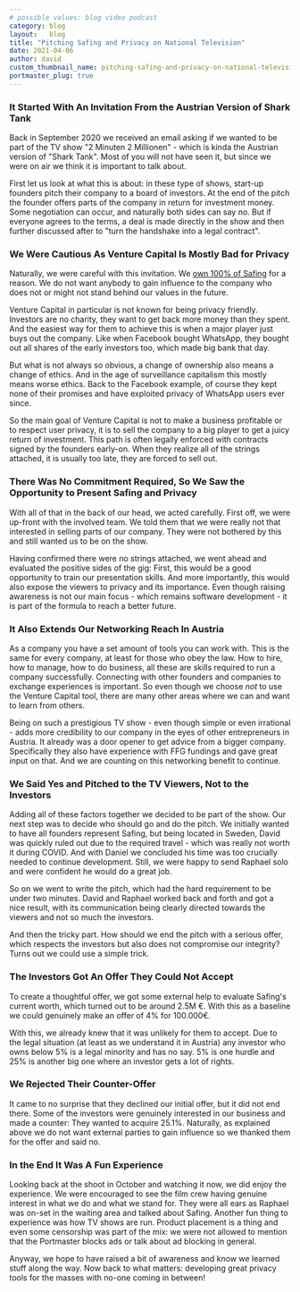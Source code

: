 ```yaml
---
# possible values: blog video podcast
category: blog
layout:   blog
title: "Pitching Safing and Privacy on National Television"
date: 2021-04-06
author: david
custom_thumbnail_name: pitching-safing-and-privacy-on-national-television
portmaster_plug: true
---
```


### It Started With An Invitation From the Austrian Version of Shark Tank

Back in September 2020 we received an email asking if we wanted to be part of the TV show "2 Minuten 2 Millionen" - which is kinda the Austrian version of "Shark Tank". Most of you will not have seen it, but since we were on air we think it is important to talk about.

First let us look at what this is about: in these type of shows, start-up founders pitch their company to a board of investors. At the end of the pitch the founder offers parts of the company in return for investment money. Some negotiation can occur, and naturally both sides can say no. But if everyone agrees to the terms, a deal is made directly in the show and then further discussed after to "turn the handshake into a legal contract".

### We Were Cautious As Venture Capital Is Mostly Bad for Privacy

Naturally, we were careful with this invitation. We [own 100% of Safing](/ownership/) for a reason. We do not want anybody to gain influence to the company who does not or might not stand behind our values in the future.

Venture Capital in particular is not known for being privacy friendly. Investors are no charity, they want to get back more money than they spent. And the easiest way for them to achieve this is when a major player just buys out the company. Like when Facebook bought WhatsApp, they bought out all shares of the early investors too, which made big bank that day.

But what is not always so obvious, a change of ownership also means a change of ethics. And in the age of surveillance capitalism this mostly means worse ethics. Back to the Facebook example, of course they kept none of their promises and have exploited privacy of WhatsApp users ever since.

So the main goal of Venture Capital is not to make a business profitable or to respect user privacy, it is to sell the company to a big player to get a juicy return of investment. This path is often legally enforced with contracts signed by the founders early-on. When they realize all of the strings attached, it is usually too late, they are forced to sell out.

### There Was No Commitment Required, So We Saw the Opportunity to Present Safing and Privacy

With all of that in the back of our head, we acted carefully. First off, we were up-front with the involved team. We told them that we were really not that interested in selling parts of our company. They were not bothered by this and still wanted us to be on the show.

Having confirmed there were no strings attached, we went ahead and evaluated the positive sides of the gig: First, this would be a good opportunity to train our presentation skills. And more importantly, this would also expose the viewers to privacy and its importance. Even though raising awareness is not our main focus - which remains software development - it is part of the formula to reach a better future.

### It Also Extends Our Networking Reach In Austria

As a company you have a set amount of tools you can work with. This is the same for every company, at least for those who obey the law. How to hire, how to manage, how to do business, all these are skills required to run a company successfully. Connecting with other founders and companies to exchange experiences is important. So even though we choose _not_ to use the Venture Capital tool, there are many other areas where we can and want to learn from others.

Being on such a prestigious TV show - even though simple or even irrational - adds more credibility to our company in the eyes of other entrepreneurs in Austria. It already was a door opener to get advice from a bigger company. Specifically they also have experience with FFG fundings and gave great input on that. And we are counting on this networking benefit to continue.

### We Said Yes and Pitched to the TV Viewers, Not to the Investors

Adding all of these factors together we decided to be part of the show. Our next step was to decide who should go and do the pitch. We initially wanted to have all founders represent Safing, but being located in Sweden, David was quickly ruled out due to the required travel - which was really not worth it during COVID. And with Daniel we concluded his time was too crucially needed to continue development. Still, we were happy to send Raphael solo and were confident he would do a great job.

So on we went to write the pitch, which had the hard requirement to be under two minutes. David and Raphael worked back and forth and got a nice result, with its communication being clearly directed towards the viewers and not so much the investors.

And then the tricky part. How should we end the pitch with a serious offer, which respects the investors but also does not compromise our integrity? Turns out we could use a simple trick.

### The Investors Got An Offer They Could Not Accept

To create a thoughtful offer, we got some external help to evaluate Safing's current worth, which turned out to be around 2.5M €. With this as a baseline we could genuinely make an offer of 4% for 100.000€.

With this, we already knew that it was unlikely for them to accept. Due to the legal situation (at least as we understand it in Austria) any investor who owns below 5% is a legal minority and has no say. 5% is one hurdle and 25% is another big one where an investor gets a lot of rights.

### We Rejected Their Counter-Offer

It came to no surprise that they declined our initial offer, but it did not end there. Some of the investors were genuinely interested in our business and made a counter: They wanted to acquire 25.1%. Naturally, as explained above we do not want external parties to gain influence so we thanked them for the offer and said no.

### In the End It Was A Fun Experience

Looking back at the shoot in October and watching it now, we did enjoy the experience. We were encouraged to see the film crew having genuine interest in what we do and what we stand for. They were all ears as Raphael was on-set in the waiting area and talked about Safing. Another fun thing to experience was how TV shows are run. Product placement is a thing and even some censorship was part of the mix: we were not allowed to mention that the Portmaster blocks ads or talk about ad blocking in general.

Anyway, we hope to have raised a bit of awareness and know we learned stuff along the way. Now back to what matters: developing great privacy tools for the masses with no-one coming in between!
